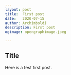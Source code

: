 ```yaml
---
layout: post
title:	First post
date:	2020-07-15
author:	Archimboldi
description: First post
ogimage: opengraphimage.jpeg

---
```


## Title

Here is a test first post.
